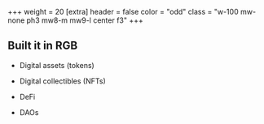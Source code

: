 +++
weight = 20
[extra]
header = false
color = "odd"
class = "w-100 mw-none ph3 mw8-m mw9-l center f3"
+++

## Built it in RGB

* Digital assets (tokens)

* Digital collectibles (NFTs)

* DeFi

* DAOs
